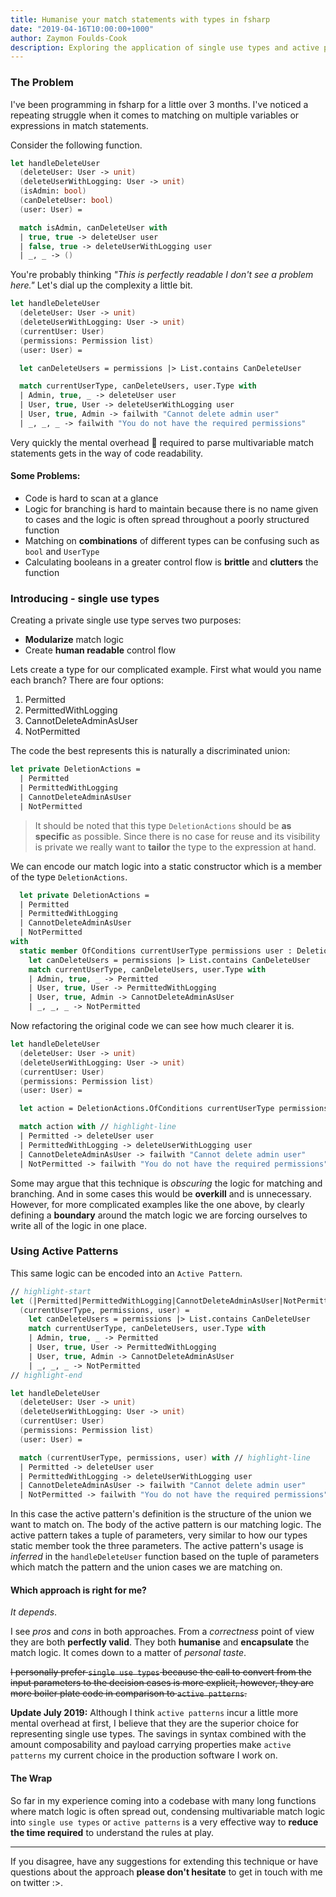 ```yaml
---
title: Humanise your match statements with types in fsharp
date: "2019-04-16T10:00:00+1000"
author: Zaymon Foulds-Cook
description: Exploring the application of single use types and active patterns to enhance the readability of match expressions.
---
```


### The Problem
I've been programming in fsharp for a little over 3 months.  I've noticed a repeating struggle when it comes to matching on multiple variables or expressions in match statements.

Consider the following function.

```fsharp
let handleDeleteUser
  (deleteUser: User -> unit)
  (deleteUserWithLogging: User -> unit)
  (isAdmin: bool)
  (canDeleteUser: bool)
  (user: User) =

  match isAdmin, canDeleteUser with
  | true, true -> deleteUser user
  | false, true -> deleteUserWithLogging user
  | _, _ -> ()
```

You're probably thinking _"This is perfectly readable I don't see a problem here."_ Let's dial up the complexity a little bit.

```fsharp
let handleDeleteUser
  (deleteUser: User -> unit)
  (deleteUserWithLogging: User -> unit)
  (currentUser: User)
  (permissions: Permission list)
  (user: User) =

  let canDeleteUsers = permissions |> List.contains CanDeleteUser

  match currentUserType, canDeleteUsers, user.Type with
  | Admin, true, _ -> deleteUser user
  | User, true, User -> deleteUserWithLogging user
  | User, true, Admin -> failwith "Cannot delete admin user"
  | _, _, _ -> failwith "You do not have the required permissions"
```

Very quickly the mental overhead 🤯 required to parse multivariable match statements gets in the way of code readability.

#### Some Problems:
- Code is hard to scan at a glance
- Logic for branching is hard to maintain because there is no name given to cases and the logic is often spread throughout a poorly structured function
- Matching on __combinations__ of different types can be confusing such as `bool` and `UserType`
- Calculating booleans in a greater control flow is __brittle__ and __clutters__ the function

### Introducing - single use types
Creating a private single use type serves two purposes:
- __Modularize__ match logic
- Create __human readable__ control flow

Lets create a type for our complicated example. First what would you name each branch? There are four options:
1. Permitted
2. PermittedWithLogging
3. CannotDeleteAdminAsUser
4. NotPermitted

The code the best represents this is naturally a discriminated union:
```fsharp
let private DeletionActions =
  | Permitted
  | PermittedWithLogging
  | CannotDeleteAdminAsUser
  | NotPermitted
```
> It should be noted that this type `DeletionActions` should be __as specific__ as possible. Since there is no case for reuse and its visibility is private we really want to __tailor__ the type to the expression at hand.

We can encode our match logic into a static constructor which is a member of the type `DeletionActions`.

```fsharp
  let private DeletionActions =
  | Permitted
  | PermittedWithLogging
  | CannotDeleteAdminAsUser
  | NotPermitted
with
  static member OfConditions currentUserType permissions user : DeletionActions =
    let canDeleteUsers = permissions |> List.contains CanDeleteUser
    match currentUserType, canDeleteUsers, user.Type with
    | Admin, true, _ -> Permitted
    | User, true, User -> PermittedWithLogging
    | User, true, Admin -> CannotDeleteAdminAsUser
    | _, _, _ -> NotPermitted
```

Now refactoring the original code we can see how much clearer it is.
```fsharp
let handleDeleteUser
  (deleteUser: User -> unit)
  (deleteUserWithLogging: User -> unit)
  (currentUser: User)
  (permissions: Permission list)
  (user: User) =

  let action = DeletionActions.OfConditions currentUserType permissions user // highlight-line

  match action with // highlight-line
  | Permitted -> deleteUser user
  | PermittedWithLogging -> deleteUserWithLogging user
  | CannotDeleteAdminAsUser -> failwith "Cannot delete admin user"
  | NotPermitted -> failwith "You do not have the required permissions"
```

Some may argue that this technique is _obscuring_ the logic for matching and branching. And in some cases this would be __overkill__ and is unnecessary.
However, for more complicated examples like the one above, by clearly defining a __boundary__ around the match logic we are forcing ourselves to write all of the logic in one place.

### Using Active Patterns
This same logic can be encoded into an `Active Pattern`.
```fsharp
// highlight-start
let (|Permitted|PermittedWithLogging|CannotDeleteAdminAsUser|NotPermitted|)
  (currentUserType, permissions, user) =
    let canDeleteUsers = permissions |> List.contains CanDeleteUser
    match currentUserType, canDeleteUsers, user.Type with
    | Admin, true, _ -> Permitted
    | User, true, User -> PermittedWithLogging
    | User, true, Admin -> CannotDeleteAdminAsUser
    | _, _, _ -> NotPermitted
// highlight-end

let handleDeleteUser
  (deleteUser: User -> unit)
  (deleteUserWithLogging: User -> unit)
  (currentUser: User)
  (permissions: Permission list)
  (user: User) =

  match (currentUserType, permissions, user) with // highlight-line
  | Permitted -> deleteUser user
  | PermittedWithLogging -> deleteUserWithLogging user
  | CannotDeleteAdminAsUser -> failwith "Cannot delete admin user"
  | NotPermitted -> failwith "You do not have the required permissions"
```

In this case the active pattern's definition is the structure of the union we want to match on. The body of the active pattern is our matching logic. The active pattern takes a tuple of parameters, very similar to how our types static member took the three parameters. The active pattern's usage is _inferred_ in the `handleDeleteUser` function based on the tuple of parameters which match the pattern and the union cases we are matching on.

#### Which approach is right for me?
_It depends_.

I see _pros_ and _cons_ in both approaches. From a _correctness_ point of view they are both __perfectly valid__. They both __humanise__ and __encapsulate__ the match logic. It comes down to a matter of _personal taste_.

~~I personally prefer `single use types` because the call to convert from the input parameters to the decision cases is more explicit, however, they are more boiler plate code in comparison to `active patterns`.~~

**Update July 2019:** Although I think `active patterns` incur a little more mental overhead at first, I believe that they are the superior choice for representing single use types. The savings in syntax combined with the amount composability and payload carrying properties make `active patterns` my current choice in the production software I work on.

#### The Wrap
So far in my experience coming into a codebase with many long functions where match logic is often spread out, condensing multivariable match logic into `single use types` or `active patterns` is a very effective way to __reduce the time required__ to understand the rules at play.

---
If you disagree, have any suggestions for extending this technique or have questions about the approach  __please don't hesitate__ to get in touch with me on twitter :>.

